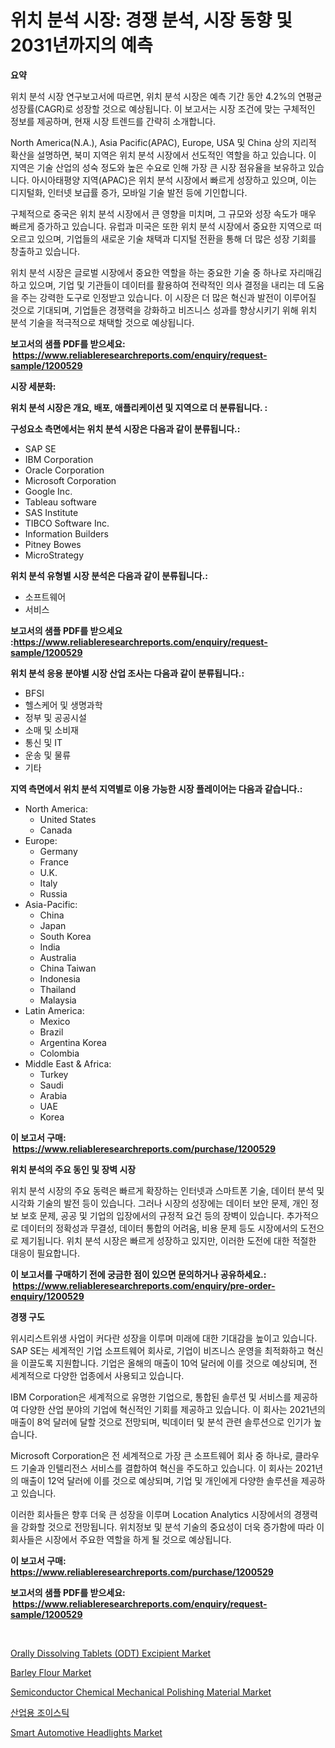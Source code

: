 <p><h1>위치 분석 시장: 경쟁 분석, 시장 동향 및 2031년까지의 예측</h1></p><p><strong>요약</strong></p>
<p><p>위치 분석 시장 연구보고서에 따르면, 위치 분석 시장은 예측 기간 동안 4.2%의 연평균 성장률(CAGR)로 성장할 것으로 예상됩니다. 이 보고서는 시장 조건에 맞는 구체적인 정보를 제공하며, 현재 시장 트렌드를 간략히 소개합니다. </p><p>North America(N.A.), Asia Pacific(APAC), Europe, USA 및 China 상의 지리적 확산을 설명하면, 북미 지역은 위치 분석 시장에서 선도적인 역할을 하고 있습니다. 이 지역은 기술 산업의 성숙 정도와 높은 수요로 인해 가장 큰 시장 점유율을 보유하고 있습니다. 아시아태평양 지역(APAC)은 위치 분석 시장에서 빠르게 성장하고 있으며, 이는 디지털화, 인터넷 보급률 증가, 모바일 기술 발전 등에 기인합니다. </p><p>구체적으로 중국은 위치 분석 시장에서 큰 영향을 미치며, 그 규모와 성장 속도가 매우 빠르게 증가하고 있습니다. 유럽과 미국은 또한 위치 분석 시장에서 중요한 지역으로 떠오르고 있으며, 기업들의 새로운 기술 채택과 디지털 전환을 통해 더 많은 성장 기회를 창출하고 있습니다. </p><p>위치 분석 시장은 글로벌 시장에서 중요한 역할을 하는 중요한 기술 중 하나로 자리매김하고 있으며, 기업 및 기관들이 데이터를 활용하여 전략적인 의사 결정을 내리는 데 도움을 주는 강력한 도구로 인정받고 있습니다. 이 시장은 더 많은 혁신과 발전이 이루어질 것으로 기대되며, 기업들은 경쟁력을 강화하고 비즈니스 성과를 향상시키기 위해 위치 분석 기술을 적극적으로 채택할 것으로 예상됩니다.</p></p>
<p><strong>보고서의 샘플 PDF를 받으세요: &nbsp;<a href="https://www.reliableresearchreports.com/enquiry/request-sample/1200529">https://www.reliableresearchreports.com/enquiry/request-sample/1200529</a></strong></p>
<p><strong>시장 세분화:</strong></p>
<p><strong> 위치 분석 시장은 개요, 배포, 애플리케이션 및 지역으로 더 분류됩니다. :</strong></p>
<p><strong>구성요소 측면에서는 위치 분석 시장은 다음과 같이 분류됩니다.:</strong></p>
<p><ul><li>SAP SE</li><li>IBM Corporation</li><li>Oracle Corporation</li><li>Microsoft Corporation</li><li>Google Inc.</li><li>Tableau software</li><li>SAS Institute</li><li>TIBCO Software Inc.</li><li>Information Builders</li><li>Pitney Bowes</li><li>MicroStrategy</li></ul></p>
<p><strong> 위치 분석 유형별 시장 분석은 다음과 같이 분류됩니다.:</strong></p>
<p><ul><li>소프트웨어</li><li>서비스</li></ul></p>
<p><strong>보고서의 샘플 PDF를 받으세요 :<a href="https://www.reliableresearchreports.com/enquiry/request-sample/1200529">https://www.reliableresearchreports.com/enquiry/request-sample/1200529</a></strong></p>
<p><strong> 위치 분석 응용 분야별 시장 산업 조사는 다음과 같이 분류됩니다.:</strong></p>
<p><ul><li>BFSI</li><li>헬스케어 및 생명과학</li><li>정부 및 공공시설</li><li>소매 및 소비재</li><li>통신 및 IT</li><li>운송 및 물류</li><li>기타</li></ul></p>
<p><strong>지역 측면에서 위치 분석 지역별로 이용 가능한 시장 플레이어는 다음과 같습니다.:</strong></p>
<p><ul>
    <li>
        North America:
        <ul>
            <li>United States</li>
            <li>Canada</li>
        </ul>
    </li>
    <li>
        Europe:
        <ul>
            <li>Germany</li>
            <li>France</li>
            <li>U.K.</li>
            <li>Italy</li>
            <li>Russia</li>
        </ul>
    </li>
    <li>
        Asia-Pacific:
        <ul>
            <li>China</li>
            <li>Japan</li>
            <li>South Korea</li>
            <li>India</li>
            <li>Australia</li>
            <li>China Taiwan</li>
            <li>Indonesia</li>
            <li>Thailand</li>
            <li>Malaysia</li>
        </ul>
    </li>
    <li>
        Latin America:
        <ul>
            <li>Mexico</li>
            <li>Brazil</li>
            <li>Argentina Korea</li>
            <li>Colombia</li>
        </ul>
    </li>
    <li>
        Middle East & Africa:
        <ul>
            <li>Turkey</li>
            <li>Saudi</li>
            <li>Arabia</li>
            <li>UAE</li>
            <li>Korea</li>
        </ul>
    </li>
    </ul></p>
<p><strong>이 보고서 구매: &nbsp;<a href="https://www.reliableresearchreports.com/purchase/1200529">https://www.reliableresearchreports.com/purchase/1200529</a></strong></p>
<p><strong>위치 분석의 주요 동인 및 장벽 시장</strong></p>
<p><p>위치 분석 시장의 주요 동력은 빠르게 확장하는 인터넷과 스마트폰 기술, 데이터 분석 및 시각화 기술의 발전 등이 있습니다. 그러나 시장의 성장에는 데이터 보안 문제, 개인 정보 보호 문제, 공공 및 기업의 입장에서의 규정적 요건 등의 장벽이 있습니다. 추가적으로 데이터의 정확성과 무결성, 데이터 통합의 어려움, 비용 문제 등도 시장에서의 도전으로 제기됩니다. 위치 분석 시장은 빠르게 성장하고 있지만, 이러한 도전에 대한 적절한 대응이 필요합니다.</p></p>
<p><strong>이 보고서를 구매하기 전에 궁금한 점이 있으면 문의하거나 공유하세요.: &nbsp;<a href="https://www.reliableresearchreports.com/enquiry/pre-order-enquiry/1200529">https://www.reliableresearchreports.com/enquiry/pre-order-enquiry/1200529</a></strong></p>
<p><strong>경쟁 구도</strong></p>
<p><p>위시리스트위생 사업이 커다란 성장을 이루며 미래에 대한 기대감을 높이고 있습니다. SAP SE는 세계적인 기업 소프트웨어 회사로, 기업이 비즈니스 운영을 최적화하고 혁신을 이끌도록 지원합니다. 기업은 올해의 매출이 10억 달러에 이를 것으로 예상되며, 전 세계적으로 다양한 업종에서 사용되고 있습니다.</p><p>IBM Corporation은 세계적으로 유명한 기업으로, 통합된 솔루션 및 서비스를 제공하여 다양한 산업 분야의 기업에 혁신적인 기회를 제공하고 있습니다. 이 회사는 2021년의 매출이 8억 달러에 달할 것으로 전망되며, 빅데이터 및 분석 관련 솔루션으로 인기가 높습니다.</p><p>Microsoft Corporation은 전 세계적으로 가장 큰 소프트웨어 회사 중 하나로, 클라우드 기술과 인텔리전스 서비스를 결합하여 혁신을 주도하고 있습니다. 이 회사는 2021년의 매출이 12억 달러에 이를 것으로 예상되며, 기업 및 개인에게 다양한 솔루션을 제공하고 있습니다.</p><p>이러한 회사들은 향후 더욱 큰 성장을 이루며 Location Analytics 시장에서의 경쟁력을 강화할 것으로 전망됩니다. 위치정보 및 분석 기술의 중요성이 더욱 증가함에 따라 이 회사들은 시장에서 주요한 역할을 하게 될 것으로 예상됩니다.</p></p>
<p><strong>이 보고서 구매: &nbsp; <a href="https://www.reliableresearchreports.com/purchase/1200529">https://www.reliableresearchreports.com/purchase/1200529</a></strong></p>
<p><strong>보고서의 샘플 PDF를 받으세요: &nbsp;<a href="https://www.reliableresearchreports.com/enquiry/request-sample/1200529">https://www.reliableresearchreports.com/enquiry/request-sample/1200529</a></strong><strong></strong></p>
<p>&nbsp;</p>
<p><p><a href="https://github.com/luckyshygirl/Market-Research-Report-List-3/blob/main/orally-dissolving-tablets-odt-excipient-market.md">Orally Dissolving Tablets (ODT) Excipient Market</a></p><p><a href="https://view.publitas.com/reportprime-1/barley-flour-market-size-and-growth-market-segmentation-regional-and-country-breakdowns-and-market-trends-for-period-from-2024-2031/">Barley Flour Market</a></p><p><a href="https://shimmer-gardenia-37a.notion.site/Semiconductor-Chemical-Mechanical-Polishing-Material-Market-Provides-a-Comprehensive-Analysis-Includ-94095cb4635c4e87b7a9bb645376b37d">Semiconductor Chemical Mechanical Polishing Material Market</a></p><p><a href="https://github.com/vsnao330707/Market-Research-Report-List-1/blob/main/432666767.md">산업용 조이스틱</a></p><p><a href="https://issuu.com/reportprime-2/docs/smart-automotive-headlights-market-size-2030.pptx">Smart Automotive Headlights Market</a></p></p>